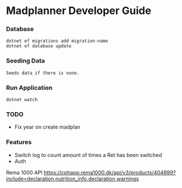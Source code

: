 # Madplanner Developer Guide

### Database 
    dotnet ef migrations add migration-name
    dotnet ef database update 

### Seeding Data
    Seeds data if there is none.

### Run Application
    dotnet watch

### TODO
 - Fix year on create madplan

### Features
 - Switch log to count amount of times a Ret has been switched
 - Auth

Rema 1000 API
https://cphapp.rema1000.dk/api/v3/products/404899?include=declaration,nutrition_info,declaration,warnings
